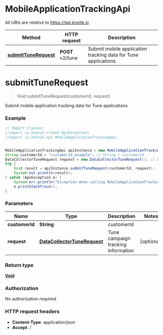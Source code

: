 # MobileApplicationTrackingApi

All URIs are relative to *https://api.knetik.io*

Method | HTTP request | Description
------------- | ------------- | -------------
[**submitTuneRequest**](MobileApplicationTrackingApi.md#submitTuneRequest) | **POST** v2/tune | Submit mobile application tracking data for Tune applications


<a name="submitTuneRequest"></a>
# **submitTuneRequest**
> Void submitTuneRequest(customerId, request)

Submit mobile application tracking data for Tune applications

### Example
```java
// Import classes:
//import io.knetik.client.ApiException;
//import io.knetik.api.MobileApplicationTrackingApi;


MobileApplicationTrackingApi apiInstance = new MobileApplicationTrackingApi();
String customerId = "customerId_example"; // String | customerId
DataCollectorTuneRequest request = new DataCollectorTuneRequest(); // DataCollectorTuneRequest | Tune campaign tracking information
try {
    Void result = apiInstance.submitTuneRequest(customerId, request);
    System.out.println(result);
} catch (ApiException e) {
    System.err.println("Exception when calling MobileApplicationTrackingApi#submitTuneRequest");
    e.printStackTrace();
}
```

### Parameters

Name | Type | Description  | Notes
------------- | ------------- | ------------- | -------------
 **customerId** | **String**| customerId |
 **request** | [**DataCollectorTuneRequest**](DataCollectorTuneRequest.md)| Tune campaign tracking information | [optional]

### Return type

[**Void**](.md)

### Authorization

No authorization required

### HTTP request headers

 - **Content-Type**: application/json
 - **Accept**: */*

